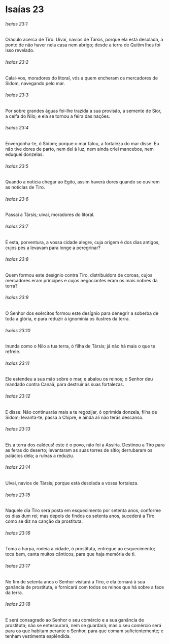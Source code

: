 # Isaías 23

###### Isaías 23:1

Oráculo acerca de Tiro. Uivai, navios de Társis, porque ela está desolada, a ponto de não haver nela casa nem abrigo; desde a terra de Quitim lhes foi isso revelado.

###### Isaías 23:2

Calai-vos, moradores do litoral, vós a quem encheram os mercadores de Sidom, navegando pelo mar.

###### Isaías 23:3

Por sobre grandes águas foi-lhe trazida a sua provisão, a semente de Sior, a ceifa do Nilo; e ela se tornou a feira das nações.

###### Isaías 23:4

Envergonha-te, ó Sidom; porque o mar falou, a fortaleza do mar disse: Eu não tive dores de parto, nem dei à luz, nem ainda criei mancebos, nem eduquei donzelas.

###### Isaías 23:5

Quando a notícia chegar ao Egito, assim haverá dores quando se ouvirem as notícias de Tiro.

###### Isaías 23:6

Passai a Társis; uivai, moradores do litoral.

###### Isaías 23:7

É esta, porventura, a vossa cidade alegre, cuja origem é dos dias antigos, cujos pés a levavam para longe a peregrinar?

###### Isaías 23:8

Quem formou este desígnio contra Tiro, distribuidora de coroas, cujos mercadores eram príncipes e cujos negociantes eram os mais nobres da terra?

###### Isaías 23:9

O Senhor dos exércitos formou este desígnio para denegrir a soberba de toda a glória, e para reduzir à ignomínia os ilustres da terra.

###### Isaías 23:10

Inunda como o Nilo a tua terra, ó filha de Társis; já não há mais o que te refreie.

###### Isaías 23:11

Ele estendeu a sua mão sobre o mar, e abalou os reinos; o Senhor deu mandado contra Canaã, para destruir as suas fortalezas.

###### Isaías 23:12

E disse: Não continuarás mais a te regozijar, ó oprimida donzela, filha de Sidom; levanta-te, passa a Chipre, e ainda ali não terás descanso.

###### Isaías 23:13

Eis a terra dos caldeus! este é o povo, não foi a Assíria. Destinou a Tiro para as feras do deserto; levantaram as suas torres de sítio; derrubaram os palácios dela; a ruínas a reduziu.

###### Isaías 23:14

Uivai, navios de Társis; porque está desolada a vossa fortaleza.

###### Isaías 23:15

Naquele dia Tiro será posta em esquecimento por setenta anos, conforme os dias dum rei; mas depois de findos os setenta anos, sucederá a Tiro como se diz na canção da prostituta.

###### Isaías 23:16

Toma a harpa, rodeia a cidade, ó prostituta, entregue ao esquecimento; toca bem, canta muitos cânticos, para que haja memória de ti.

###### Isaías 23:17

No fim de setenta anos o Senhor visitará a Tiro, e ela tornará à sua ganância de prostituta, e fornicará com todos os reinos que há sobre a face da terra.

###### Isaías 23:18

E será consagrado ao Senhor o seu comércio e a sua ganância de prostituta; não se entesourará, nem se guardará; mas o seu comércio será para os que habitam perante o Senhor, para que comam suficientemente; e tenham vestimenta esplêndida.

